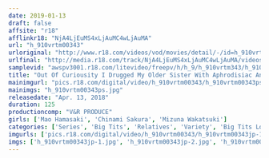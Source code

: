 ```yaml
---
date: 2019-01-13
draft: false
affsite: "r18"
afflinkr18: "NjA4LjEuMS4xLjAuMC4wLjAuMA"
url: "h_910vrtm00343"
urloriginal: "http://www.r18.com/videos/vod/movies/detail/-/id=h_910vrtm00343"
urlfinal: "http://media.r18.com/track/NjA4LjEuMS4xLjAuMC4wLjAuMA/videos/vod/movies/detail/-/id=h_910vrtm00343"
samplevid: "awspv3001.r18.com/litevideo/freepv/h/h_9/h_910vrtm343/h_910vrtm343_dmb_w.mp4"
title: "Out Of Curiousity I Drugged My Older Sister With Aphrodisiac And Now She's All Wet! She Moves Her Hip Violently To Squeeze Every Single Drop Of Semen From Me! 2"
mainimgurl: "pics.r18.com/digital/video/h_910vrtm00343/h_910vrtm00343ps.jpg"
mainimgs: "h_910vrtm00343ps.jpg"
releasedate: "Apr. 13, 2018"
duration: 125
productioncomp: "V&R PRODUCE"
girls: ['Mao Hamasaki', 'Chinami Sakura', 'Mizuna Wakatsuki']
categories: ['Series', 'Big Tits', 'Relatives', 'Variety', 'Big Tits Lover', 'Nymphomaniac', 'Sister', 'Creampie', 'Substance Use', 'Titty Fuck']
imgurls: ['pics.r18.com/digital/video/h_910vrtm00343/h_910vrtm00343jp-1.jpg', 'pics.r18.com/digital/video/h_910vrtm00343/h_910vrtm00343jp-2.jpg', 'pics.r18.com/digital/video/h_910vrtm00343/h_910vrtm00343jp-3.jpg', 'pics.r18.com/digital/video/h_910vrtm00343/h_910vrtm00343jp-4.jpg', 'pics.r18.com/digital/video/h_910vrtm00343/h_910vrtm00343jp-5.jpg', 'pics.r18.com/digital/video/h_910vrtm00343/h_910vrtm00343jp-6.jpg', 'pics.r18.com/digital/video/h_910vrtm00343/h_910vrtm00343jp-7.jpg', 'pics.r18.com/digital/video/h_910vrtm00343/h_910vrtm00343jp-8.jpg', 'pics.r18.com/digital/video/h_910vrtm00343/h_910vrtm00343jp-9.jpg', 'pics.r18.com/digital/video/h_910vrtm00343/h_910vrtm00343jp-10.jpg', 'pics.r18.com/digital/video/h_910vrtm00343/h_910vrtm00343jp-11.jpg', 'pics.r18.com/digital/video/h_910vrtm00343/h_910vrtm00343jp-12.jpg', 'pics.r18.com/digital/video/h_910vrtm00343/h_910vrtm00343jp-13.jpg', 'pics.r18.com/digital/video/h_910vrtm00343/h_910vrtm00343jp-14.jpg', 'pics.r18.com/digital/video/h_910vrtm00343/h_910vrtm00343jp-15.jpg', 'pics.r18.com/digital/video/h_910vrtm00343/h_910vrtm00343jp-16.jpg', 'pics.r18.com/digital/video/h_910vrtm00343/h_910vrtm00343jp-17.jpg', 'pics.r18.com/digital/video/h_910vrtm00343/h_910vrtm00343jp-18.jpg', 'pics.r18.com/digital/video/h_910vrtm00343/h_910vrtm00343jp-19.jpg', 'pics.r18.com/digital/video/h_910vrtm00343/h_910vrtm00343jp-20.jpg']
imgs: ['h_910vrtm00343jp-1.jpg', 'h_910vrtm00343jp-2.jpg', 'h_910vrtm00343jp-3.jpg', 'h_910vrtm00343jp-4.jpg', 'h_910vrtm00343jp-5.jpg', 'h_910vrtm00343jp-6.jpg', 'h_910vrtm00343jp-7.jpg', 'h_910vrtm00343jp-8.jpg', 'h_910vrtm00343jp-9.jpg', 'h_910vrtm00343jp-10.jpg', 'h_910vrtm00343jp-11.jpg', 'h_910vrtm00343jp-12.jpg', 'h_910vrtm00343jp-13.jpg', 'h_910vrtm00343jp-14.jpg', 'h_910vrtm00343jp-15.jpg', 'h_910vrtm00343jp-16.jpg', 'h_910vrtm00343jp-17.jpg', 'h_910vrtm00343jp-18.jpg', 'h_910vrtm00343jp-19.jpg', 'h_910vrtm00343jp-20.jpg']
---
```

